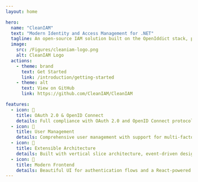 ```yaml
---
layout: home

hero:
  name: "CleanIAM"
  text: "Modern Identity and Access Management for .NET"
  tagline: An open-source IAM solution built on the OpenIddict stack, providing OAuth 2.0 and OpenID Connect compliance
  image:
    src: /Figures/cleaniam-logo.png
    alt: CleanIAM Logo
  actions:
    - theme: brand
      text: Get Started
      link: /introduction/getting-started
    - theme: alt
      text: View on GitHub
      link: https://github.com/CleanIAM/CleanIAM

features:
  - icon: 🔐
    title: OAuth 2.0 & OpenID Connect
    details: Full compliance with OAuth 2.0 and OpenID Connect protocols, supporting authorization code flow with PKCE and client credentials flow
  - icon: 👥
    title: User Management
    details: Comprehensive user management with support for multi-factor authentication and external identity providers
  - icon: 🧩
    title: Extensible Architecture
    details: Built with vertical slice architecture, event-driven design, and clean architecture patterns for maximum flexibility
  - icon: 📱
    title: Modern Frontend
    details: Beautiful UI for authentication flows and a React-powered management portal
---
```

